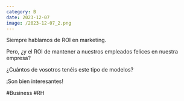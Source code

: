 ```yaml
--- 
category: B 
date: 2023-12-07 
image: /2023-12-07_2.png 
--- 
```


Siempre hablamos de ROI en marketing.

Pero, ¿y el ROI de mantener a nuestros empleados felices en nuestra empresa? 

¿Cuántos de vosotros tenéis este tipo de modelos?

¡Son bien interesantes!

#Business #RH